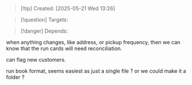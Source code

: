 
>[!tip] Created: [2025-05-21 Wed 13:26]

>[!question] Targets: 

>[!danger] Depends: 

when anything changes, like address, or pickup frequency, then we can know that the run cards will need reconciliation.  

can flag new customers.

run book format, seems easiest as just a single file ? or we could make it a folder ?